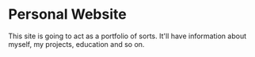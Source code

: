 # Personal Website
This site is going to act as a portfolio of sorts. It'll have information about myself, my projects, education and so on.
